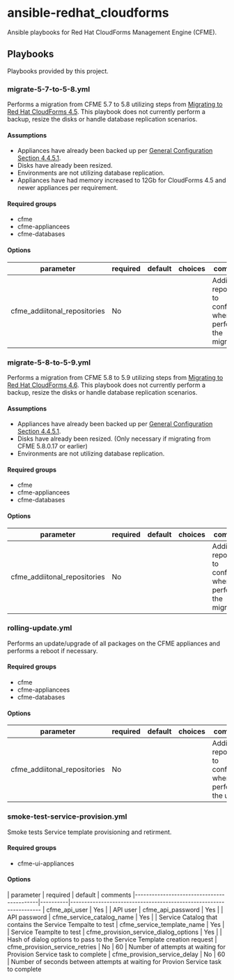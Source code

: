 # ansible-redhat_cloudforms
Ansible playbooks for Red Hat CloudForms Management Engine (CFME).

## Playbooks
Playbooks provided by this project.

### migrate-5-7-to-5-8.yml
Performs a migration from CFME 5.7 to 5.8 utilizing steps from [Migrating to Red Hat CloudForms 4.5](https://access.redhat.com/documentation/en-us/red_hat_cloudforms/4.5/html/migrating_to_red_hat_cloudforms_4.5/).  This playbook does not currently perform a backup, resize the disks or handle database replication scenarios.

#### Assumptions
* Appliances have already been backed up per [General Configuration Section 4.4.5.1](https://access.redhat.com/documentation/en-us/red_hat_cloudforms/4.5/html/general_configuration/configuration#backing-up-and-restoring-a-database).
* Disks have already been resized.
* Environments are not utilizing database replication.
* Appliances have had memory increased to 12Gb for CloudForms 4.5 and newer appliances per requirement.

#### Required groups
* cfme
* cfme-appliancees
* cfme-databases

#### Options
| parameter                    | required | default | choices | comments
|------------------------------|----------|---------|---------|-------------------------------------------------------------------
| cfme_addiitonal_repositories | No       |         |         | Additional repositories to configure when performing the migration

### migrate-5-8-to-5-9.yml
Performs a migration from CFME 5.8 to 5.9 utilizing steps from [Migrating to Red Hat CloudForms 4.6](https://access.redhat.com/documentation/en-us/red_hat_cloudforms/4.6/html/migrating_to_red_hat_cloudforms_4.6/).  This playbook does not currently perform a backup, resize the disks or handle database replication scenarios.

#### Assumptions
* Appliances have already been backed up per [General Configuration Section 4.4.5.1](https://access.redhat.com/documentation/en-us/red_hat_cloudforms/4.5/html/general_configuration/configuration#backing-up-and-restoring-a-database).
* Disks have already been resized. (Only necessary if migrating from CFME 5.8.0.17 or earlier)
* Environments are not utilizing database replication.

#### Required groups
* cfme
* cfme-appliancees
* cfme-databases

#### Options
| parameter                    | required | default | choices | comments
|------------------------------|----------|---------|---------|-------------------------------------------------------------------
| cfme_addiitonal_repositories | No       |         |         | Additional repositories to configure when performing the migration

### rolling-update.yml
Performs an update/upgrade of all packages on the CFME appliances and performs a reboot if necessary.

#### Required groups
* cfme
* cfme-appliancees
* cfme-databases

#### Options
| parameter                    | required | default | choices | comments
|------------------------------|----------|---------|---------|-------------------------------------------------------------------
| cfme_addiitonal_repositories | No       |         |         | Additional repositories to configure when performing the update

### smoke-test-service-provision.yml
Smoke tests Service template provisioning and retirment.

#### Required groups
* cfme-ui-appliances

#### Options
| parameter                                 | required | default | comments
|-------------------------------------------|----------|-------------------------------------------------------------------
| cfme\_api\_user                           | Yes      |         | API user
| cfme\_api\_password                       | Yes      |         | API password
| cfme\_service\_catalog\_name              | Yes      |         | Service Catalog that contains the Service Tempalte to test
| cfme\_service\_template\_name             | Yes      |         | Service Teamplte to test
| cfme\_provision\_service\_dialog\_options | Yes      |         | Hash of dialog options to pass to the Service Template creation request
| cfme\_provision\_service\_retries         | No       | 60      | Number of attempts at waiting for Provision Service task to complete
| cfme\_provision\_service\_delay           | No       | 60      | Number of seconds between attempts at waiting for Provion Service task to complete
